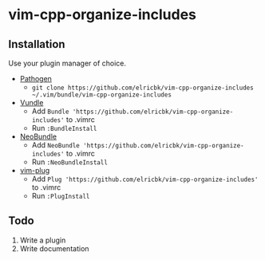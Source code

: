 # vim-cpp-organize-includes

## Installation

Use your plugin manager of choice.

- [Pathogen](https://github.com/tpope/vim-pathogen)
  - `git clone https://github.com/elricbk/vim-cpp-organize-includes ~/.vim/bundle/vim-cpp-organize-includes`
- [Vundle](https://github.com/gmarik/vundle)
  - Add `Bundle 'https://github.com/elricbk/vim-cpp-organize-includes'` to .vimrc
  - Run `:BundleInstall`
- [NeoBundle](https://github.com/Shougo/neobundle.vim)
  - Add `NeoBundle 'https://github.com/elricbk/vim-cpp-organize-includes'` to .vimrc
  - Run `:NeoBundleInstall`
- [vim-plug](https://github.com/junegunn/vim-plug)
  - Add `Plug 'https://github.com/elricbk/vim-cpp-organize-includes'` to .vimrc
  - Run `:PlugInstall`

## Todo

1. Write a plugin
2. Write documentation
